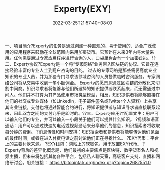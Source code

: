 ﻿---
weight: 
title: "Experty(EXY)"
description: "Experty的任务是通过创建一种直观的、易于使用的、适合广泛使用的应用程序来鼓励在全球范围内采用加密货币"
date: 2022-03-25T21:57:40+08:00
lastmod: 2022-03-25T16:45:40+08:00
draft: false
authors: ["Metabd"]
featuredImage: "expertyexy.webp"
link: ""
tags: ["数字代币","Experty(EXY)"]
categories: ["navigation"]
navigation: ["数字代币"]
lightgallery: true
toc: true
pinned: false
recommend: false
recommend1: false
---
一、项目简介?Experty的任务是通过创建一种直观的、易于使用的、适合广泛使用的应用程序来鼓励在全球范围内采用加密货币。它预计在未来3年内将大量采用。任何需要通过专家应用程序进行咨询的人，口袋里也会有一个加密钱包。??二、Experty协议?Experty是一个将“专家网络”业务带入区块链的协议。它旨在连接经验丰富的专业人士到用户咨询的目的。
过去的专家网络是那些需要高度专业知识的专业人员，并为那些专门寻求该领域咨询的人员提供临时咨询服务。专家网络公司将从交易中收到一笔小额佣金。
Experty的愿景是通过区块链的分散化来切割中间商。知识寻求者将能够与他们所选择的知识提供者联系起来，而无需通过中间人。他们并不打算为其产品使用市场类型模型，相反，知识提供者将能够直接在他们的社交或专业媒体（如LinkedIn，电子邮件签名或Twitter个人资料）上共享其专业链接。支付也将通过智能合约进行，将知识提供者与知识寻求者直接联系起来，因此双方之间的支付几乎是即时的。??三、Experty应用??配置文件：用户可以输入他们的专业，并可以输入一小段关于他们可以提供什么知识。
?视频和语音通话：用户可以通过快速的电话或视频通话来分享他们的信息，知识搜索者将收取每分钟的费用。
?消息传递和时间安排：知识搜索者和提供者将能够传达他们见面的最佳时间，或者在进入付费电话之前讨论他们正在寻找什么。
?EXY代币：平台上的主要付款来源。
?EXY钱包：网站上的软钱包，用于放置EXY代币。
?Experty背后的差异化概念是，他们最初的主要焦点是区块链、数字货币名人和视频主播，但未来将包括其他各种平台，包括私人聊天室，高级客户支持，直播和网络研讨会。相关链接：
https://bitcointalk.org/index.php?topic=2682551.0

